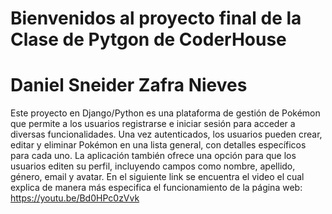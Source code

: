 # Bienvenidos al proyecto final de la Clase de Pytgon de CoderHouse
# Daniel Sneider Zafra Nieves
Este proyecto en Django/Python es una plataforma de gestión de Pokémon que permite a los usuarios registrarse e iniciar sesión para acceder a diversas funcionalidades. Una vez autenticados, los usuarios pueden crear, editar y eliminar Pokémon en una lista general, con detalles específicos para cada uno. La aplicación también ofrece una opción para que los usuarios editen su perfil, incluyendo campos como nombre, apellido, género, email y avatar.
En el siguiente link se encuentra el video el cual explica de manera más especifica el funcionamiento de la página web:
https://youtu.be/Bd0HPc0zVvk